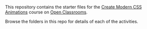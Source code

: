 This repository contains the starter files for the [Create Modern CSS Animations](https://openclassrooms.com/en/courses/5625816-create-modern-css-animations) course on [Open Classrooms](http://openclassrooms.com/).

Browse the folders in this repo for details of each of the activities.